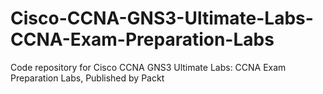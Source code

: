 # Cisco-CCNA-GNS3-Ultimate-Labs-CCNA-Exam-Preparation-Labs
Code repository for Cisco CCNA GNS3 Ultimate Labs: CCNA Exam Preparation Labs, Published by Packt
